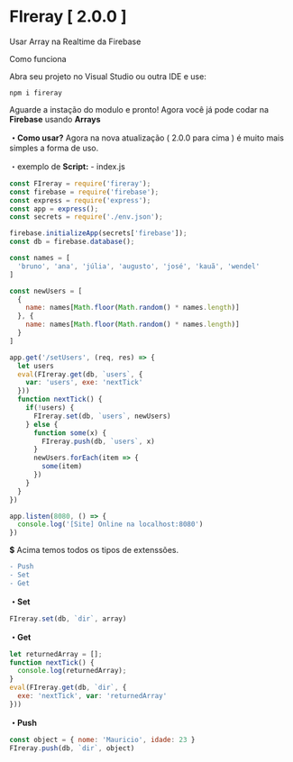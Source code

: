 # FIreray  [ 2.0.0 ]
Usar Array na Realtime da Firebase

Como funciona

Abra seu projeto no Visual Studio ou outra IDE e use: 
```
npm i fireray
```
Aguarde a instação do modulo e pronto! Agora você já pode codar na **Firebase** usando **Arrays**

**・Como usar?**
Agora na nova atualização ( 2.0.0 para cima ) é muito mais simples a forma de uso.

・exemplo de **Script:** - index.js
```js
const FIreray = require('fireray');
const firebase = require('firebase');
const express = require('express');
const app = express();
const secrets = require('./env.json');

firebase.initializeApp(secrets['firebase']);
const db = firebase.database();

const names = [
  'bruno', 'ana', 'júlia', 'augusto', 'josé', 'kauã', 'wendel'
]

const newUsers = [
  {
    name: names[Math.floor(Math.random() * names.length)]
  }, {
    name: names[Math.floor(Math.random() * names.length)]
  }
]

app.get('/setUsers', (req, res) => {
  let users   
  eval(FIreray.get(db, `users`, {
    var: 'users', exe: 'nextTick'
  }))
  function nextTick() {
    if(!users) {
      FIreray.set(db, `users`, newUsers)
    } else {
      function some(x) {
        FIreray.push(db, `users`, x)  
      } 
      newUsers.forEach(item => {
        some(item)
      })
    }
  }  
})

app.listen(8080, () => {
  console.log('[Site] Online na localhost:8080')
})
```

**$** Acima temos todos os tipos de extenssões.
```diff
- Push
- Set
- Get
```

**・Set**
```js
FIreray.set(db, `dir`, array)
```

**・Get**
```js
let returnedArray = [];
function nextTick() {
  console.log(returnedArray);
}
eval(FIreray.get(db, `dir`, {
  exe: 'nextTick', var: 'returnedArray'
}))
```

**・Push**
```js
const object = { nome: 'Mauricio', idade: 23 }
FIreray.push(db, `dir`, object)
```
